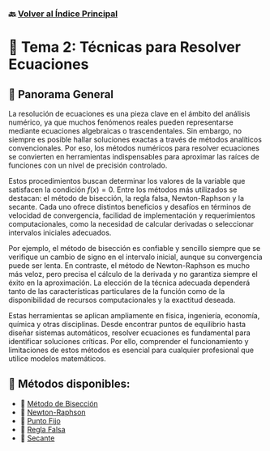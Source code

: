 ### 🔙 [Volver al Índice Principal](https://github.com/Juan200519287393u83/Metodos_Numericos/tree/main)

# 📌 Tema 2: Técnicas para Resolver Ecuaciones

## 📝 Panorama General

La resolución de ecuaciones es una pieza clave en el ámbito del análisis numérico, ya que muchos fenómenos reales pueden representarse mediante ecuaciones algebraicas o trascendentales. Sin embargo, no siempre es posible hallar soluciones exactas a través de métodos analíticos convencionales. Por eso, los métodos numéricos para resolver ecuaciones se convierten en herramientas indispensables para aproximar las raíces de funciones con un nivel de precisión controlado.

Estos procedimientos buscan determinar los valores de la variable que satisfacen la condición $f(x) = 0$. Entre los métodos más utilizados se destacan: el método de bisección, la regla falsa, Newton-Raphson y la secante. Cada uno ofrece distintos beneficios y desafíos en términos de velocidad de convergencia, facilidad de implementación y requerimientos computacionales, como la necesidad de calcular derivadas o seleccionar intervalos iniciales adecuados.

Por ejemplo, el método de bisección es confiable y sencillo siempre que se verifique un cambio de signo en el intervalo inicial, aunque su convergencia puede ser lenta. En contraste, el método de Newton-Raphson es mucho más veloz, pero precisa el cálculo de la derivada y no garantiza siempre el éxito en la aproximación. La elección de la técnica adecuada dependerá tanto de las características particulares de la función como de la disponibilidad de recursos computacionales y la exactitud deseada.

Estas herramientas se aplican ampliamente en física, ingeniería, economía, química y otras disciplinas. Desde encontrar puntos de equilibrio hasta diseñar sistemas automáticos, resolver ecuaciones es fundamental para identificar soluciones críticas. Por ello, comprender el funcionamiento y limitaciones de estos métodos es esencial para cualquier profesional que utilice modelos matemáticos.

## 📂 Métodos disponibles:

* 🔹 [Método de Bisección](https://github.com/Juan200519287393u83/Metodos_Numericos/blob/main/T2%20-%20Métodos%20de%20Solución%20de%20Ecuaciones/Método%20de%20Bisección.md)
* 🔹 [Newton-Raphson](https://github.com/Juan200519287393u83/Metodos_Numericos/blob/main/T2%20-%20Métodos%20de%20Solución%20de%20Ecuaciones/Método%20de%20Newton-Rhapson.md)
* 🔹 [Punto Fijo](https://github.com/Juan200519287393u83/Metodos_Numericos/blob/main/T2%20-%20Métodos%20de%20Solución%20de%20Ecuaciones/Método%20de%20Punto%20Fijo.md)
* 🔹 [Regla Falsa](https://github.com/Juan200519287393u83/Metodos_Numericos/blob/main/T2%20-%20Métodos%20de%20Solución%20de%20Ecuaciones/Método%20de%20la%20Regla%20Falsa.md)
* 🔹 [Secante](https://github.com/Juan200519287393u83/Metodos_Numericos/blob/main/T2%20-%20Métodos%20de%20Solución%20de%20Ecuaciones/Método%20de%20la%20Secante.md)

